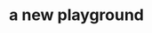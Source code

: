 ---
pid: PT353
title: a new playground
location_transcription: Mascher+Berks
zipcode: '19122'
outside_phl: 
neighborhood: Yorktown,Old Kensington,Jinogi
age: '7'
age_range: 6-13
instagram: 
image_file_name: PT_353.jpg
proposal_transcription: A new playground a new pool poor people food in mony a new
  city
topic: Inequality,Philadelphia
topic_summary: 0, 0
type: Playground
keywords_other: 
credit: Duaa
image_labels: 
twitter: 
facebook: 
permalink: "/monuments/pt353/"
layout: item-page
---